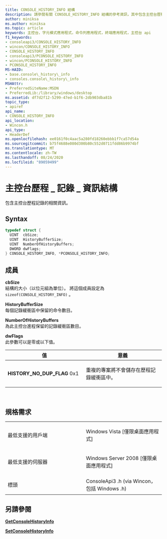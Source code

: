 ```yaml
---
title: CONSOLE_HISTORY_INFO 結構
description: 請參閱有關 CONSOLE_HISTORY_INFO 結構的參考資訊，其中包含主控台歷程記錄的相關資訊。
author: miniksa
ms.author: miniksa
ms.topic: article
keywords: 主控台，字元模式應用程式，命令列應用程式，終端應用程式，主控台 api
f1_keywords:
- consoleapi3/CONSOLE_HISTORY_INFO
- wincon/CONSOLE_HISTORY_INFO
- CONSOLE_HISTORY_INFO
- consoleapi3/PCONSOLE_HISTORY_INFO
- wincon/PCONSOLE_HISTORY_INFO
- PCONSOLE_HISTORY_INFO
MS-HAID:
- base.console\_history\_info
- consoles.console\_history\_info
MSHAttr:
- PreferredSiteName:MSDN
- PreferredLib:/library/windows/desktop
ms.assetid: df7d2f12-5299-47ed-b1f6-2db903dba81b
topic_type:
- apiref
api_name:
- CONSOLE_HISTORY_INFO
api_location:
- Wincon.h
api_type:
- HeaderDef
ms.openlocfilehash: ee0161f0c4aac5a280fd18260ebbb1f7ca57d54a
ms.sourcegitcommit: b75f4688e080d300b80c552d0711fdd86b9974bf
ms.translationtype: MT
ms.contentlocale: zh-TW
ms.lasthandoff: 08/24/2020
ms.locfileid: "89059499"
---
```

# <a name="console_history_info-structure"></a>主控台歷程 \_ 記錄 \_ 資訊結構


包含主控台歷程記錄的相關資訊。

<a name="syntax"></a>Syntax
------

```C
typedef struct {
  UINT  cbSize;
  UINT  HistoryBufferSize;
  UINT  NumberOfHistoryBuffers;
  DWORD dwFlags;
} CONSOLE_HISTORY_INFO, *PCONSOLE_HISTORY_INFO;
```

<a name="members"></a>成員
-------

**cbSize**  
結構的大小（以位元組為單位）。 將這個成員設定為 `sizeof(CONSOLE_HISTORY_INFO)` 。

**HistoryBufferSize**  
每個記錄緩衝區中保留的命令數目。

**NumberOfHistoryBuffers**  
為此主控台進程保留的記錄緩衝區數目。

**dwFlags**  
此參數可以是零或以下值。

<table>
<colgroup>
<col width="50%" />
<col width="50%" />
</colgroup>
<thead>
<tr class="header">
<th>值</th>
<th>意義</th>
</tr>
</thead>
<tbody>
<tr class="odd">
<td><span id="HISTORY_NO_DUP_FLAG"></span><span id="history_no_dup_flag"></span>
<strong>HISTORY_NO_DUP_FLAG</strong> 0x1</td>
<td><p>重複的專案將不會儲存在歷程記錄緩衝區中。</p></td>
</tr>
</tbody>
</table>

 

<a name="requirements"></a>規格需求
------------

<table>
<colgroup>
<col width="50%" />
<col width="50%" />
</colgroup>
<tbody>
<tr class="odd">
<td><p>最低支援的用戶端</p></td>
<td><p>Windows Vista [僅限桌面應用程式]</p></td>
</tr>
<tr class="even">
<td><p>最低支援的伺服器</p></td>
<td><p>Windows Server 2008 [僅限桌面應用程式]</p></td>
</tr>
<tr class="odd">
<td><p>標頭</p></td>
<td>ConsoleApi3 .h (via Wincon，包括 Windows .h) </td>
</tr>
</tbody>
</table>

## <a name="span-idsee_alsospansee-also"></a><span id="see_also"></span>另請參閱


[**GetConsoleHistoryInfo**](getconsolehistoryinfo.md)

[**SetConsoleHistoryInfo**](setconsolehistoryinfo.md)

 

 




